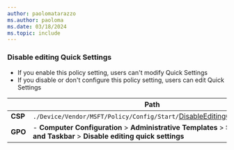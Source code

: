 ```yaml
---
author: paolomatarazzo
ms.author: paoloma
ms.date: 03/18/2024
ms.topic: include
---
```


### Disable editing Quick Settings

- If you enable this policy setting, users can't modify Quick Settings
- If you disable or don't configure this policy setting, users can edit Quick Settings

|  | Path |
|--|--|
| **CSP** | `./Device/Vendor/MSFT/Policy/Config/Start/`[DisableEditingQuickSettings](/windows/client-management/mdm/policy-csp-start#disableeditingquicksettings)|
| **GPO** | - **Computer Configuration** > **Administrative Templates** > **Start Menu and Taskbar** > **Disable editing quick settings** |
